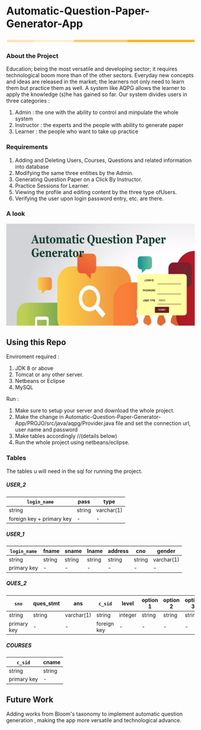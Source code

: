 # Automatic-Question-Paper-Generator-App
![alt text](https://github.com/DEEZZU/Automatic-Question-Paper-Generator-App/blob/master/line.png "title")

### About the Project 

Education; being the most versatile and developing sector; it requires technological boom more than of the other sectors. Everyday new concepts and ideas are released in the market; the learners not only need to learn them but practice them as well. A system like AQPG allows the learner to apply the knowledge (s)he has gained so far. Our system divides users in three categories : 
1. Admin : the one with the ability to control and minpulate the whole system
2. Instructor :  the experts and the people with ability to generate paper
3. Learner : the people who want to take up practice


### Requirements

1. Adding​ ​and​ ​Deleting​ ​Users,​ ​Courses,​ ​Questions​ ​and​ ​related information​ ​into​ ​database
2. Modifying​ ​the​ ​same​ ​three​ ​entities​ ​by​ ​the​ ​Admin.
3. Generating​ ​Question​ ​Paper​ ​on​ ​a​ ​Click​ ​By​ ​Instructor.
4. Practice​ ​Sessions​ ​for​ ​Learner.
5. Viewing​ ​the​ ​profile​ ​and​ ​editing​ ​content​ ​by​ ​the​ ​three​ ​type​ ​of​ ​Users.
6. Verifying​ ​the​ ​user​ ​upon​ ​login​ ​password entry,​ ​etc.​ ​are​ ​there.

### A look

![](https://github.com/DEEZZU/Automatic-Question-Paper-Generator-App/blob/master/cover.png "cover page")

## Using this Repo

Enviroment required :
1. JDK 8 or above
2. Tomcat or any other server. 
3. Netbeans or Eclipse 
4. MySQL

Run :
1. Make sure to setup your server and download the whole project. 
2. Make the change in Automatic-Question-Paper-Generator-App/PROJO/src/java/aqpg/Provider.java file and set the connection url, user name and password
3. Make tables accordingly //(details below)
4. Run the whole project using netbeans/eclipse. 

### Tables

The tables u will need in the sql for running the project.

##### USER_2

`login_name` | pass | type
--- | --- | ---
string | string | varchar(1)
foreign key + primary key | - | - 

##### USER_1

`login_name` | fname | sname | lname | address | cno | gender
--- | --- | --- | --- | --- | --- | --- 
string | string | string | string | string | string | varchar(1)
primary key | - | - | - | - | - | - 

##### QUES_2

`sno` | ques_stmt | ans | `c_sid` | level | option 1 | option 2 | option 3 | option 4 
--- | --- | --- | --- | --- | --- | --- | --- | --- 
string | string | varchar(1) |  string | integer | string | string | string | string 
primary key | - | - | foreign key | - |- |- |- |- 

##### COURSES

`c_sid` | cname
--- | --- 
string | string 
primary key | - 

## Future Work 

Adding works from Bloom's taxonomy to implement automatic question generation , making the app more versatile and technological advance.
